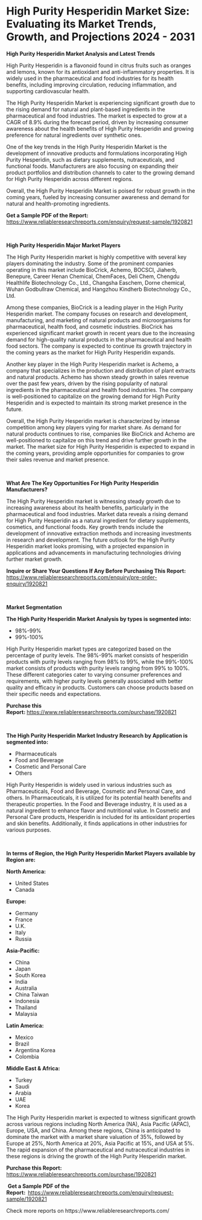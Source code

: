 <p><h1>High Purity Hesperidin Market Size: Evaluating its Market Trends, Growth, and Projections 2024 - 2031</h1></p><p><strong>High Purity Hesperidin Market Analysis and Latest Trends</strong></p>
<p><p>High Purity Hesperidin is a flavonoid found in citrus fruits such as oranges and lemons, known for its antioxidant and anti-inflammatory properties. It is widely used in the pharmaceutical and food industries for its health benefits, including improving circulation, reducing inflammation, and supporting cardiovascular health.</p><p>The High Purity Hesperidin Market is experiencing significant growth due to the rising demand for natural and plant-based ingredients in the pharmaceutical and food industries. The market is expected to grow at a CAGR of 8.9% during the forecast period, driven by increasing consumer awareness about the health benefits of High Purity Hesperidin and growing preference for natural ingredients over synthetic ones.</p><p>One of the key trends in the High Purity Hesperidin Market is the development of innovative products and formulations incorporating High Purity Hesperidin, such as dietary supplements, nutraceuticals, and functional foods. Manufacturers are also focusing on expanding their product portfolios and distribution channels to cater to the growing demand for High Purity Hesperidin across different regions.</p><p>Overall, the High Purity Hesperidin Market is poised for robust growth in the coming years, fueled by increasing consumer awareness and demand for natural and health-promoting ingredients.</p></p>
<p><strong>Get a Sample PDF of the Report:&nbsp;</strong> <a href="https://www.reliableresearchreports.com/enquiry/request-sample/1920821">https://www.reliableresearchreports.com/enquiry/request-sample/1920821</a></p>
<p>&nbsp;</p>
<p><strong>High Purity Hesperidin Major Market Players</strong></p>
<p><p>The High Purity Hesperidin market is highly competitive with several key players dominating the industry. Some of the prominent companies operating in this market include BioCrick, Achemo, BOCSCI, Jiaherb, Benepure, Career Henan Chemical, ChemFaces, Deli Chem, Chengdu Healthlife Biotechnology Co., Ltd., Changsha Easchem, Dorne chemical, Wuhan Godbullraw Chemical, and Hangzhou Kindherb Biotechnology Co., Ltd.</p><p>Among these companies, BioCrick is a leading player in the High Purity Hesperidin market. The company focuses on research and development, manufacturing, and marketing of natural products and microorganisms for pharmaceutical, health food, and cosmetic industries. BioCrick has experienced significant market growth in recent years due to the increasing demand for high-quality natural products in the pharmaceutical and health food sectors. The company is expected to continue its growth trajectory in the coming years as the market for High Purity Hesperidin expands.</p><p>Another key player in the High Purity Hesperidin market is Achemo, a company that specializes in the production and distribution of plant extracts and natural products. Achemo has shown steady growth in sales revenue over the past few years, driven by the rising popularity of natural ingredients in the pharmaceutical and health food industries. The company is well-positioned to capitalize on the growing demand for High Purity Hesperidin and is expected to maintain its strong market presence in the future.</p><p>Overall, the High Purity Hesperidin market is characterized by intense competition among key players vying for market share. As demand for natural products continues to rise, companies like BioCrick and Achemo are well-positioned to capitalize on this trend and drive further growth in the market. The market size for High Purity Hesperidin is expected to expand in the coming years, providing ample opportunities for companies to grow their sales revenue and market presence.</p></p>
<p>&nbsp;</p>
<p><strong>What Are The Key Opportunities For High Purity Hesperidin Manufacturers?</strong></p>
<p><p>The High Purity Hesperidin market is witnessing steady growth due to increasing awareness about its health benefits, particularly in the pharmaceutical and food industries. Market data reveals a rising demand for High Purity Hesperidin as a natural ingredient for dietary supplements, cosmetics, and functional foods. Key growth trends include the development of innovative extraction methods and increasing investments in research and development. The future outlook for the High Purity Hesperidin market looks promising, with a projected expansion in applications and advancements in manufacturing technologies driving further market growth.</p></p>
<p><strong>Inquire or Share Your Questions If Any Before Purchasing This Report:</strong> <a href="https://www.reliableresearchreports.com/enquiry/pre-order-enquiry/1920821">https://www.reliableresearchreports.com/enquiry/pre-order-enquiry/1920821</a></p>
<p>&nbsp;</p>
<p><strong>Market Segmentation</strong></p>
<p><strong>The High Purity Hesperidin Market Analysis by types is segmented into:</strong></p>
<p><ul><li>98%-99%</li><li>99%-100%</li></ul></p>
<p><p>High Purity Hesperidin market types are categorized based on the percentage of purity levels. The 98%-99% market consists of hesperidin products with purity levels ranging from 98% to 99%, while the 99%-100% market consists of products with purity levels ranging from 99% to 100%. These different categories cater to varying consumer preferences and requirements, with higher purity levels generally associated with better quality and efficacy in products. Customers can choose products based on their specific needs and expectations.</p></p>
<p><strong>Purchase this Report:&nbsp;</strong><a href="https://www.reliableresearchreports.com/purchase/1920821">https://www.reliableresearchreports.com/purchase/1920821</a></p>
<p>&nbsp;</p>
<p><strong>The High Purity Hesperidin Market Industry Research by Application is segmented into:</strong></p>
<p><ul><li>Pharmaceuticals</li><li>Food and Beverage</li><li>Cosmetic and Personal Care</li><li>Others</li></ul></p>
<p><p>High Purity Hesperidin is widely used in various industries such as Pharmaceuticals, Food and Beverage, Cosmetic and Personal Care, and others. In Pharmaceuticals, it is utilized for its potential health benefits and therapeutic properties. In the Food and Beverage industry, it is used as a natural ingredient to enhance flavor and nutritional value. In Cosmetic and Personal Care products, Hesperidin is included for its antioxidant properties and skin benefits. Additionally, it finds applications in other industries for various purposes.</p></p>
<p>&nbsp;</p>
<p><strong>In terms of Region, the High Purity Hesperidin Market Players available by Region are:</strong></p>
<p>
    <p> <strong> North America: </strong>
        <ul>
            <li>United States</li>
            <li>Canada</li>
        </ul>
        </p> 
    <p> <strong> Europe: </strong>
        <ul>
            <li>Germany</li>
            <li>France</li>
            <li>U.K.</li>
            <li>Italy</li>
            <li>Russia</li>
        </ul>
        </p> 
    <p> <strong> Asia-Pacific: </strong>
        <ul>
            <li>China</li>
            <li>Japan</li>
            <li>South Korea</li>
            <li>India</li>
            <li>Australia</li>
            <li>China Taiwan</li>
            <li>Indonesia</li>
            <li>Thailand</li>
            <li>Malaysia</li>
        </ul>
        </p> 
    <p> <strong> Latin America: </strong>
        <ul>
            <li>Mexico</li>
            <li>Brazil</li>
            <li>Argentina Korea</li>
            <li>Colombia</li>
        </ul>
        </p> 
    <p> <strong> Middle East & Africa: </strong>
        <ul>
            <li>Turkey</li>
            <li>Saudi</li>
            <li>Arabia</li>
            <li>UAE</li>
            <li>Korea</li>
        </ul>
    </p>
    </p>
<p><p>The High Purity Hesperidin market is expected to witness significant growth across various regions including North America (NA), Asia Pacific (APAC), Europe, USA, and China. Among these regions, China is anticipated to dominate the market with a market share valuation of 35%, followed by Europe at 25%, North America at 20%, Asia Pacific at 15%, and USA at 5%. The rapid expansion of the pharmaceutical and nutraceutical industries in these regions is driving the growth of the High Purity Hesperidin market.</p></p>
<p><strong>Purchase this Report: </strong><a href="https://www.reliableresearchreports.com/purchase/1920821">https://www.reliableresearchreports.com/purchase/1920821</a></p>
<p>&nbsp;<strong>Get a Sample PDF of the Report:&nbsp;&nbsp;</strong><a href="https://www.reliableresearchreports.com/enquiry/request-sample/1920821">https://www.reliableresearchreports.com/enquiry/request-sample/1920821</a></p>
<p><strong></strong></p>
<p>Check more reports on https://www.reliableresearchreports.com/</p>